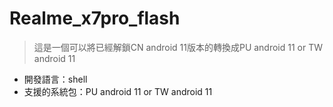 # Realme_x7pro_flash
> 這是一個可以將已經解鎖CN android 11版本的轉換成PU android 11 or TW android 11
- 開發語言：shell
- 支援的系統包：PU android 11 or TW android 11
